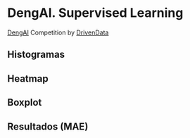 # DengAI. Supervised Learning
[DengAI](https://www.drivendata.org/competitions/44/dengai-predicting-disease-spread/)  Competition by [DrivenData](https://www.drivendata.org/) 


## Histogramas


## Heatmap


## Boxplot


## 




## Resultados (MAE)

![]( )
